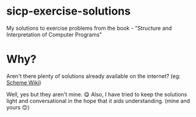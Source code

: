 # sicp-exercise-solutions
My solutions to exercise problems from the book - "Structure and Interpretation of Computer Programs"

# Why?
Aren't there plenty of solutions already available on the internet? (eg: [Scheme Wiki](http://community.schemewiki.org/?sicp-solutions))

Well, yes but they aren't mine. 😋 Also, I have tried to keep the solutions light and conversational in the hope that it aids understanding. (mine and yours 😊)
